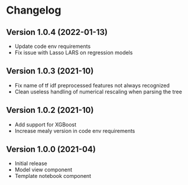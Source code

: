 # Changelog

## Version 1.0.4 (2022-01-13)

* Update code env requirements
* Fix issue with Lasso LARS on regression models

## Version 1.0.3 (2021-10)

* Fix name of tf idf preprocessed features not always recognized
* Clean useless handling of numerical rescaling when parsing the tree

## Version 1.0.2 (2021-10)

* Add support for XGBoost
* Increase mealy version in code env requirements

## Version 1.0.0 (2021-04)

* Initial release
* Model view component
* Template notebook component